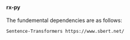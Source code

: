 #### rx-py ####

The fundemental dependencies are as follows:

    Sentence-Transformers https://www.sbert.net/
